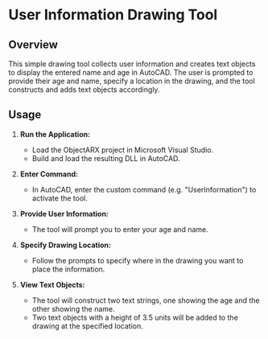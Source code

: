 # User Information Drawing Tool

## Overview

This simple drawing tool collects user information and creates text objects to display the entered name and age in AutoCAD. The user is prompted to provide their age and name, specify a location in the drawing, and the tool constructs and adds text objects accordingly.

## Usage

1. **Run the Application:**
   - Load the ObjectARX project in Microsoft Visual Studio.
   - Build and load the resulting DLL in AutoCAD.

2. **Enter Command:**
   - In AutoCAD, enter the custom command (e.g. "UserInformation") to activate the tool.

3. **Provide User Information:**
   - The tool will prompt you to enter your age and name.

4. **Specify Drawing Location:**
   - Follow the prompts to specify where in the drawing you want to place the information.

5. **View Text Objects:**
   - The tool will construct two text strings, one showing the age and the other showing the name.
   - Two text objects with a height of 3.5 units will be added to the drawing at the specified location.